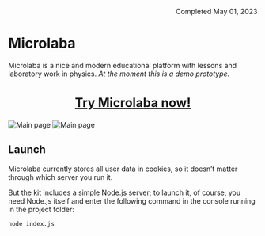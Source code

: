 <p align="right">Completed May 01, 2023</p>

# Microlaba

Microlaba is a nice and modern educational platform with lessons and laboratory work in physics.
*At the moment this is a demo prototype.*

<h2 align=center style="text-align: center; font-size: 25px; font-weight: bold"><a href="https://complagaet.github.io/Microlaba/">Try Microlaba now!</a></h2>

![Main page](https://i.imgur.com/tvLRhWa.png)
![Main page](https://i.imgur.com/FufUZhX.png)

## Launch

Microlaba currently stores all user data in cookies, so it doesn’t matter through which server you run it.

But the kit includes a simple Node.js server; to launch it, of course, you need Node.js itself and enter the following command in the console running in the project folder:
```bash
node index.js
```

